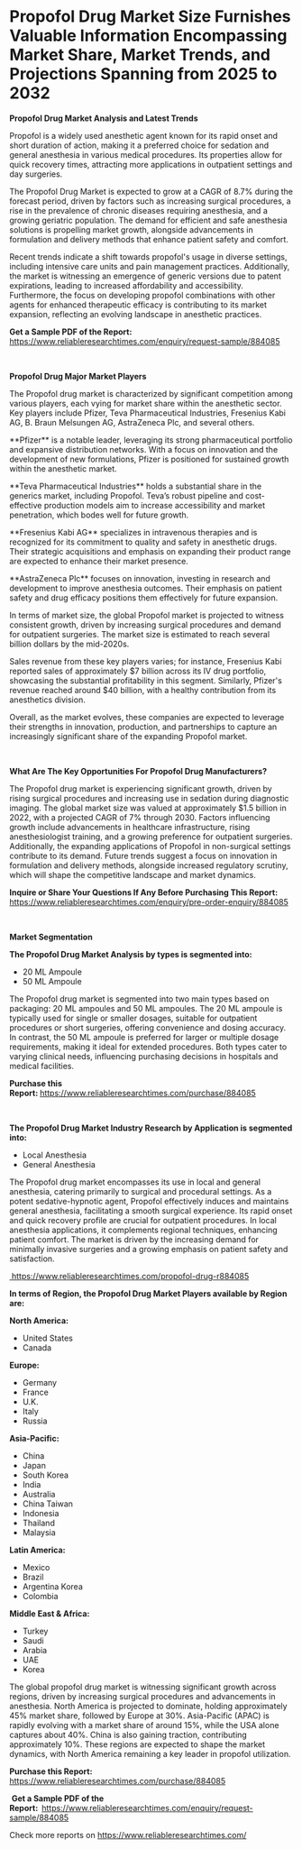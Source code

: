 <p><h1>Propofol Drug Market Size Furnishes Valuable Information Encompassing Market Share, Market Trends, and Projections Spanning from 2025 to 2032</h1></p><p><strong>Propofol Drug Market Analysis and Latest Trends</strong></p>
<p><p>Propofol is a widely used anesthetic agent known for its rapid onset and short duration of action, making it a preferred choice for sedation and general anesthesia in various medical procedures. Its properties allow for quick recovery times, attracting more applications in outpatient settings and day surgeries. </p><p>The Propofol Drug Market is expected to grow at a CAGR of 8.7% during the forecast period, driven by factors such as increasing surgical procedures, a rise in the prevalence of chronic diseases requiring anesthesia, and a growing geriatric population. The demand for efficient and safe anesthesia solutions is propelling market growth, alongside advancements in formulation and delivery methods that enhance patient safety and comfort.</p><p>Recent trends indicate a shift towards propofol's usage in diverse settings, including intensive care units and pain management practices. Additionally, the market is witnessing an emergence of generic versions due to patent expirations, leading to increased affordability and accessibility. Furthermore, the focus on developing propofol combinations with other agents for enhanced therapeutic efficacy is contributing to its market expansion, reflecting an evolving landscape in anesthetic practices.</p></p>
<p><strong>Get a Sample PDF of the Report:&nbsp;</strong> <a href="https://www.reliableresearchtimes.com/enquiry/request-sample/884085?utm_campaign=2748&utm_medium=2&utm_source=Github&utm_content=ia&utm_term=08032025&utm_id=propofol-drug">https://www.reliableresearchtimes.com/enquiry/request-sample/884085</a></p>
<p>&nbsp;</p>
<p><strong>Propofol Drug Major Market Players</strong></p>
<p><p>The Propofol drug market is characterized by significant competition among various players, each vying for market share within the anesthetic sector. Key players include Pfizer, Teva Pharmaceutical Industries, Fresenius Kabi AG, B. Braun Melsungen AG, AstraZeneca Plc, and several others.</p><p>**Pfizer** is a notable leader, leveraging its strong pharmaceutical portfolio and expansive distribution networks. With a focus on innovation and the development of new formulations, Pfizer is positioned for sustained growth within the anesthetic market.</p><p>**Teva Pharmaceutical Industries** holds a substantial share in the generics market, including Propofol. Teva’s robust pipeline and cost-effective production models aim to increase accessibility and market penetration, which bodes well for future growth.</p><p>**Fresenius Kabi AG** specializes in intravenous therapies and is recognized for its commitment to quality and safety in anesthetic drugs. Their strategic acquisitions and emphasis on expanding their product range are expected to enhance their market presence.</p><p>**AstraZeneca Plc** focuses on innovation, investing in research and development to improve anesthesia outcomes. Their emphasis on patient safety and drug efficacy positions them effectively for future expansion.</p><p>In terms of market size, the global Propofol market is projected to witness consistent growth, driven by increasing surgical procedures and demand for outpatient surgeries. The market size is estimated to reach several billion dollars by the mid-2020s.</p><p>Sales revenue from these key players varies; for instance, Fresenius Kabi reported sales of approximately $7 billion across its IV drug portfolio, showcasing the substantial profitability in this segment. Similarly, Pfizer's revenue reached around $40 billion, with a healthy contribution from its anesthetics division.</p><p>Overall, as the market evolves, these companies are expected to leverage their strengths in innovation, production, and partnerships to capture an increasingly significant share of the expanding Propofol market.</p></p>
<p>&nbsp;</p>
<p><strong>What Are The Key Opportunities For Propofol Drug Manufacturers?</strong></p>
<p><p>The Propofol drug market is experiencing significant growth, driven by rising surgical procedures and increasing use in sedation during diagnostic imaging. The global market size was valued at approximately $1.5 billion in 2022, with a projected CAGR of 7% through 2030. Factors influencing growth include advancements in healthcare infrastructure, rising anesthesiologist training, and a growing preference for outpatient surgeries. Additionally, the expanding applications of Propofol in non-surgical settings contribute to its demand. Future trends suggest a focus on innovation in formulation and delivery methods, alongside increased regulatory scrutiny, which will shape the competitive landscape and market dynamics.</p></p>
<p><strong>Inquire or Share Your Questions If Any Before Purchasing This Report:</strong> <a href="https://www.reliableresearchtimes.com/enquiry/pre-order-enquiry/884085?utm_campaign=2748&utm_medium=2&utm_source=Github&utm_content=ia&utm_term=08032025&utm_id=propofol-drug">https://www.reliableresearchtimes.com/enquiry/pre-order-enquiry/884085</a></p>
<p>&nbsp;</p>
<p><strong>Market Segmentation</strong></p>
<p><strong>The Propofol Drug Market Analysis by types is segmented into:</strong></p>
<p><ul><li>20 ML Ampoule</li><li>50 ML Ampoule</li></ul></p>
<p><p>The Propofol drug market is segmented into two main types based on packaging: 20 ML ampoules and 50 ML ampoules. The 20 ML ampoule is typically used for single or smaller dosages, suitable for outpatient procedures or short surgeries, offering convenience and dosing accuracy. In contrast, the 50 ML ampoule is preferred for larger or multiple dosage requirements, making it ideal for extended procedures. Both types cater to varying clinical needs, influencing purchasing decisions in hospitals and medical facilities.</p></p>
<p><strong>Purchase this Report:&nbsp;</strong><a href="https://www.reliableresearchtimes.com/purchase/884085?utm_campaign=2748&utm_medium=2&utm_source=Github&utm_content=ia&utm_term=08032025&utm_id=propofol-drug">https://www.reliableresearchtimes.com/purchase/884085</a></p>
<p>&nbsp;</p>
<p><strong>The Propofol Drug Market Industry Research by Application is segmented into:</strong></p>
<p><ul><li>Local Anesthesia</li><li>General Anesthesia</li></ul></p>
<p><p>The Propofol drug market encompasses its use in local and general anesthesia, catering primarily to surgical and procedural settings. As a potent sedative-hypnotic agent, Propofol effectively induces and maintains general anesthesia, facilitating a smooth surgical experience. Its rapid onset and quick recovery profile are crucial for outpatient procedures. In local anesthesia applications, it complements regional techniques, enhancing patient comfort. The market is driven by the increasing demand for minimally invasive surgeries and a growing emphasis on patient safety and satisfaction.</p></p>
<p><a href="https://www.reliableresearchtimes.com/propofol-drug-r884085?utm_campaign=2748&utm_medium=2&utm_source=Github&utm_content=ia&utm_term=08032025&utm_id=propofol-drug">&nbsp;https://www.reliableresearchtimes.com/propofol-drug-r884085</a></p>
<p><strong>In terms of Region, the Propofol Drug Market Players available by Region are:</strong></p>
<p>
    <p> <strong> North America: </strong>
        <ul>
            <li>United States</li>
            <li>Canada</li>
        </ul>
        </p> 
    <p> <strong> Europe: </strong>
        <ul>
            <li>Germany</li>
            <li>France</li>
            <li>U.K.</li>
            <li>Italy</li>
            <li>Russia</li>
        </ul>
        </p> 
    <p> <strong> Asia-Pacific: </strong>
        <ul>
            <li>China</li>
            <li>Japan</li>
            <li>South Korea</li>
            <li>India</li>
            <li>Australia</li>
            <li>China Taiwan</li>
            <li>Indonesia</li>
            <li>Thailand</li>
            <li>Malaysia</li>
        </ul>
        </p> 
    <p> <strong> Latin America: </strong>
        <ul>
            <li>Mexico</li>
            <li>Brazil</li>
            <li>Argentina Korea</li>
            <li>Colombia</li>
        </ul>
        </p> 
    <p> <strong> Middle East & Africa: </strong>
        <ul>
            <li>Turkey</li>
            <li>Saudi</li>
            <li>Arabia</li>
            <li>UAE</li>
            <li>Korea</li>
        </ul>
    </p>
    </p>
<p><p>The global propofol drug market is witnessing significant growth across regions, driven by increasing surgical procedures and advancements in anesthesia. North America is projected to dominate, holding approximately 45% market share, followed by Europe at 30%. Asia-Pacific (APAC) is rapidly evolving with a market share of around 15%, while the USA alone captures about 40%. China is also gaining traction, contributing approximately 10%. These regions are expected to shape the market dynamics, with North America remaining a key leader in propofol utilization.</p></p>
<p><strong>Purchase this Report: </strong><a href="https://www.reliableresearchtimes.com/purchase/884085?utm_campaign=2748&utm_medium=2&utm_source=Github&utm_content=ia&utm_term=08032025&utm_id=propofol-drug">https://www.reliableresearchtimes.com/purchase/884085</a></p>
<p>&nbsp;<strong>Get a Sample PDF of the Report:&nbsp;&nbsp;</strong><a href="https://www.reliableresearchtimes.com/enquiry/request-sample/884085?utm_campaign=2748&utm_medium=2&utm_source=Github&utm_content=ia&utm_term=08032025&utm_id=propofol-drug">https://www.reliableresearchtimes.com/enquiry/request-sample/884085</a></p>
<p><strong></strong></p>
<p>Check more reports on <a href="https://www.reliableresearchtimes.com/?utm_campaign=2748&utm_medium=2&utm_source=Github&utm_content=ia&utm_term=08032025&utm_id=propofol-drug">https://www.reliableresearchtimes.com/</a></p>